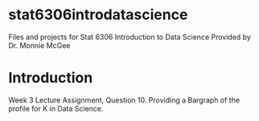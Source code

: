# stat6306introdatascience
Files and projects for Stat 6306 Introduction to Data Science Provided by Dr. Monnie McGee 

# Introduction
Week 3 Lecture Assignment, Question 10. 
Providing a Bargraph of the profile for K in Data Science. 

